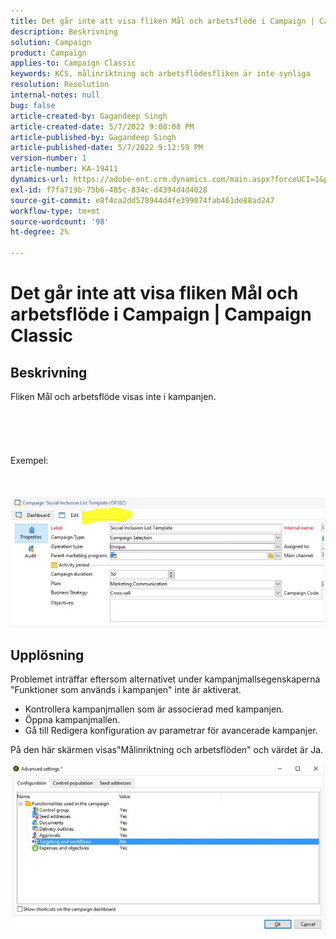 ```yaml
---
title: Det går inte att visa fliken Mål och arbetsflöde i Campaign | Campaign Classic
description: Beskrivning
solution: Campaign
product: Campaign
applies-to: Campaign Classic
keywords: KCS, målinriktning och arbetsflödesfliken är inte synliga
resolution: Resolution
internal-notes: null
bug: false
article-created-by: Gagandeep Singh
article-created-date: 5/7/2022 9:08:08 PM
article-published-by: Gagandeep Singh
article-published-date: 5/7/2022 9:12:59 PM
version-number: 1
article-number: KA-19411
dynamics-url: https://adobe-ent.crm.dynamics.com/main.aspx?forceUCI=1&pagetype=entityrecord&etn=knowledgearticle&id=27056eca-49ce-ec11-a7b5-00224809c196
exl-id: f7fa719b-75b6-485c-834c-d4394d4d4028
source-git-commit: e8f4ca2dd578944d4fe399074fab461de88ad247
workflow-type: tm+mt
source-wordcount: '98'
ht-degree: 2%

---
```


# Det går inte att visa fliken Mål och arbetsflöde i Campaign | Campaign Classic

## Beskrivning

Fliken Mål och arbetsflöde visas inte i kampanjen.<br><br> <br><br> <br><br>Exempel: <br><br> <br><br>![](assets/___6bf24a6c-4ace-ec11-a7b5-00224809c196___.png)

## Upplösning


Problemet inträffar eftersom alternativet under kampanjmallsegenskaperna &quot;Funktioner som används i kampanjen&quot; inte är aktiverat.



- Kontrollera kampanjmallen som är associerad med kampanjen.
- Öppna kampanjmallen.
- Gå till Redigera konfiguration av parametrar för avancerade kampanjer.




På den här skärmen visas&quot;Målinriktning och arbetsflöden&quot; och värdet är Ja.



![](assets/f184a935-4ace-ec11-a7b5-00224809c196.png)
